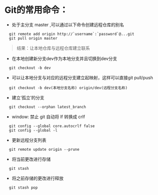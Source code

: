 # Git的常用命令：
  - 处于主分支 master ,可以通过以下命令创建远程仓库的别名
  ```
    git remote add origin http://`username`:`password`@...git
    git pull origin master
  ```
  > 结果：让本地仓库与远程仓库建立联系
  
  - 在本地创建新分支dev作为本地分支并且切换到dev分支
  ```
    git checkout -b dev 
  ```

  - 可以让本地分支与对应的远程分支建立起映射，这样可以直接git pull/push
  ```
    git checkout -b dev(本地分支名称) origin/dev(远程分支名称)
  ```

  - 建立‘孤立’的分支
  ```
    git checkout --orphan latest_branch
  ```

  - window: 禁止 git 自动将 lf 转换成 crlf
  ```
    git config --global core.autocrlf false
    git config --global -l
  ```

  - 更新远程分支列表
  ```
    git remote update origin --prune
  ```

  - 将当前更改进行存储
  ```
    git stash
  ```

  - 将之前存储的更改进行释放
  ```
    git stash pop
  ```